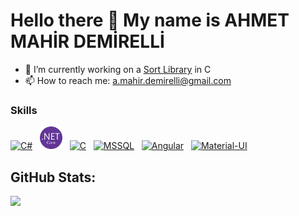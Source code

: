 Hello there 👋 My name is AHMET MAHİR DEMİRELLİ
============================

* 🔭 I’m currently working on a [Sort Library](https://github.com/Ahmet-MahirDEMIRELLI/Sort-Library) in C
* 📫 How to reach me: [a.mahir.demirelli@gmail.com](mailto:a.mahir.demirelli@gmail.com)
<!--
## Socials:
[![LinkedIn](https://img.shields.io/badge/LinkedIn-%230077B5.svg?logo=linkedin&logoColor=white)](https://www.linkedin.com/in/ahmet-mahir-demirelli) 
[![Linktree](https://img.shields.io/badge/Linktree-%230077B5.svg?logo=linktree&logoColor=green)](https://linktr.ee/ahmet.mahir.demirelli)
-->
### Skills 
<p align="left">
<a href="https://docs.microsoft.com/en-us/dotnet/csharp/" target="_blank" rel="noreferrer"><img src="https://raw.githubusercontent.com/danielcranney/readme-generator/main/public/icons/skills/csharp-colored.svg" width="36" height="36" alt="C#" /></a>&nbsp;&nbsp;
<a href="https://dotnet.microsoft.com/en-us/download/dotnet/8.0" target="_blank" rel="noreferrer"><img src="https://raw.githubusercontent.com/devicons/devicon/master/icons/dotnetcore/dotnetcore-original.svg" width="36" height="36" alt=".NET 8" /></a>&nbsp;&nbsp;
<a href="https://en.wikipedia.org/wiki/C_(programming_language)" target="_blank" rel="noreferrer"><img src="https://raw.githubusercontent.com/danielcranney/readme-generator/main/public/icons/skills/c-colored.svg" width="36" height="36" alt="C" /></a>&nbsp;&nbsp;
<a href="https://docs.microsoft.com/en-us/sql/" target="_blank" rel="noreferrer"><img src="https://img.icons8.com/color/48/000000/microsoft-sql-server.png" width="36" height="36" alt="MSSQL" /></a>&nbsp;&nbsp;
<a href="https://angular.io/" target="_blank" rel="noreferrer"><img src="https://cdn.jsdelivr.net/gh/devicons/devicon/icons/angularjs/angularjs-original.svg" width="36" height="36" alt="Angular" /></a>&nbsp;&nbsp;
<a href="https://mui.com/" target="_blank" rel="noreferrer"><img src="https://raw.githubusercontent.com/danielcranney/readme-generator/main/public/icons/skills/materialui-colored.svg" width="36" height="36" alt="Material-UI" /></a>&nbsp;&nbsp;

## GitHub Stats:
![](https://github-readme-streak-stats.herokuapp.com/?user=Ahmet-MahirDEMIRELLI&theme=dark&hide_border=true)<br/>

<!--
![](https://github-readme-stats.vercel.app/api/top-langs/?username=Ahmet-MahirDEMIRELLI&theme=dark&hide_border=true&include_all_commits=true&count_private=true&layout=compact)
-->
<!--
**Ahmet-MahirDEMIRELLI/ahmet-mahirdemirelli** is a ✨ _special_ ✨ repository because its `README.md` (this file) appears on your GitHub profile.

Here are some ideas to get you started:

- 🔭 I’m currently working on ...
- 🌱 I’m currently learning ...
- 👯 I’m looking to collaborate on ...
- 🤔 I’m looking for help with ...
- 💬 Ask me about ...
- 📫 How to reach me: ...
- 😄 Pronouns: ...
- ⚡ Fun fact: ...
-->
